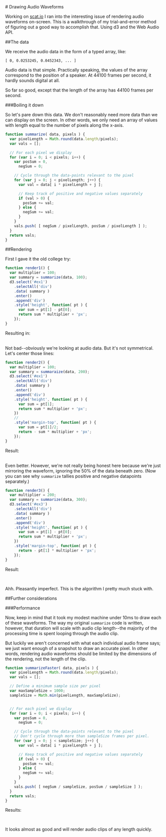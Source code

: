 <style>
  /* comment */
  body {
    padding-bottom: 60px;
  }
</style>
<link rel='stylesheet' href='style.css'>
<title>Drawing Audio Waveforms - joesul.li/van</title>
<meta name="description" content="Draw audio regions in the browser using d3.">
<script src='//cdnjs.cloudflare.com/ajax/libs/d3/3.4.3/d3.min.js'></script>
<script src='script.js'></script>
# Drawing Audio Waveforms

Working on [scat.io](http://scat.io) I ran into the interesting issue of rendering audio waveforms on-screen. This is a walkthrough of my trial-and-error method of figuring out a good way to accomplish that. Using d3 and the Web Audio API.

##The data

We receive the audio data in the form of a typed array, like:

    [ 0, 0.0253245, 0.0452343, ... ]

Audio data is that simple. Practically speaking, the values of the array correspond to the position of a speaker. At 44100 frames per second, it hardly sounds digital at all.

So far so good, except that the length of the array has 44100 frames per second.

###Boiling it down

So let's pare down this data. We don't reasonably need more data than we can display on the screen. In other words, we only need an array of values with length equal to the number of pixels along the x-axis.

```javascript
function summarize( data, pixels ) {
  var pixelLength = Math.round(data.length/pixels);
  var vals = [];

  // For each pixel we display
  for (var i = 0; i < pixels; i++) {
    var posSum = 0,
      negSum = 0;

    // Cycle through the data-points relevant to the pixel
    for (var j = 0; j < pixelLength; j++) {
      var val = data[ i * pixelLength + j ];

      // Keep track of positive and negative values separately
      if (val > 0) {
        posSum += val;
      } else {
        negSum += val;
      }
    }
    vals.push( [ negSum / pixelLength, posSum / pixelLength ] );
  }
  return vals;
}
```

##Rendering

First I gave it the old college try:

```javascript
function render1() {
  var multiplier = 100;
  var summary = summarize(data, 100);
  d3.select('#ex1')
    .selectAll('div')
    .data( summary )
    .enter()
    .append('div')
    .style('height', function( pt ) {
      var sum = pt[1] - pt[0];
      return sum * multiplier + 'px';
    });
}
```

Resulting in:
<div id='ex1'></div>
<br>
Not bad--obviously we're looking at audio data. But it's not symmetrical. Let's center those lines:

```javascript
function render2() {
  var multiplier = 100;
  var summary = summaraize(data, 200);
  d3.select('#ex1')
    .selectAll('div')
    .data( summary )
    .enter()
    .append('div')
    .style('height', function( pt ) {
      var sum = pt[1];
      return sum * multiplier + 'px';
    })
    // 
    .style('margin-top', function( pt ) {
      var sum = pt[1]/2;
      return - sum * multiplier + 'px';
    });
}
```

Result:
<div id='ex2'></div>
<br>
Even better. However, we're not really being honest here because we're just mirroring the waveform, ignoring the 50% of the data beneath zero. (Now you can see why <code>summarize</code> tallies positive and negative datapoints separately.)

```javascript
function render3() {
  var multiplier = 200;
  var summary = summarize(data, 300);
  d3.select('#ex3')
    .selectAll('div')
    .data( summary )
    .enter()
    .append('div')
    .style('height', function( pt ) {
      var sum = pt[1] - pt[0];
      return sum * multiplier + 'px';
    })
    .style('margin-top', function( pt ) {
      return - pt[1] * multiplier + 'px';
    });
}
```

Result:


<div id='ex3'></div>
<br>

Ahh. Pleasantly imperfect. This is the algorithm I pretty much stuck with.



##Further considerations


###Performance

Now, keep in mind that it took my modest machine under 10ms to draw each of these waveforms. The way my original <code>summarize</code> code is written, however, that duration will scale with audio clip length--the majority of the processing time is spent looping through the audio clip. 

But luckily we aren't concerned with what each individual audio frame says; we just want enough of a snapshot to draw an accurate pixel. In other words, rendering audio waveforms should be limited by the dimensions of the rendering, not the length of the clip.

```javascript
function summarizeFaster( data, pixels ) {
  var pixelLength = Math.round(data.length/pixels);
  var vals = [];

  // Define a minimum sample size per pixel
  var maxSampleSize = 1000;
  sampleSize = Math.min(pixelLength, maxSampleSize);


  // For each pixel we display
  for (var i = 0; i < pixels; i++) {
    var posSum = 0,
      negSum = 0;

    // Cycle through the data-points relevant to the pixel
    // Don't cycle through more than sampleSize frames per pixel.
    for (var j = 0; j < sampleSize; j++) {
      var val = data[ i * pixelLength + j ];

      // Keep track of positive and negative values separately
      if (val > 0) {
        posSum += val;
      } else {
        negSum += val;
      }
    }
    vals.push( [ negSum / sampleSize, posSum / sampleSize ] );
  }
  return vals;
}
```

Results:

<div id='ex4'></div>
<br>

It looks almost as good and will render audio clips of any length quickly.
